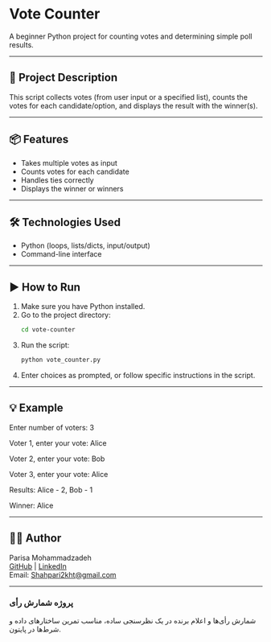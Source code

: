 # Vote Counter

A beginner Python project for counting votes and determining simple poll results.

---

## 🚀 Project Description

This script collects votes (from user input or a specified list), counts the votes for each candidate/option, and displays the result with the winner(s).

---

## 📦 Features

- Takes multiple votes as input
- Counts votes for each candidate
- Handles ties correctly
- Displays the winner or winners

---

## 🛠️ Technologies Used

- Python (loops, lists/dicts, input/output)
- Command-line interface

---

## ▶️ How to Run

1. Make sure you have Python installed.
2. Go to the project directory:
    ```bash
    cd vote-counter
    ```
3. Run the script:
    ```bash
    python vote_counter.py
    ```
4. Enter choices as prompted, or follow specific instructions in the script.

---

## 💡 Example

Enter number of voters: 3

Voter 1, enter your vote: Alice

Voter 2, enter your vote: Bob

Voter 3, enter your vote: Alice

Results: Alice - 2, Bob - 1

Winner: Alice


---

## 👩‍💻 Author

Parisa Mohammadzadeh  
[GitHub](https://github.com/shahpari2kht) | [LinkedIn](https://www.linkedin.com/in/parisamohammadzadeh)  
Email: Shahpari2kht@gmail.com

---

### پروژه شمارش رأی

شمارش رأی‌ها و اعلام برنده در یک نظرسنجی ساده، مناسب تمرین ساختارهای داده و شرط‌ها در پایتون.
